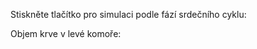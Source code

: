 <div class="w3-row">
<div class="w3-half">


<bdl-fmi id="idfmi" src="BurkhoffFMI.js" fminame="Cardiovascular_Model_Burkhoff_HemodynamicsBurkhoff_0shallow" tolerance="0.000001" starttime="0" guid="{b5629132-3ba6-4153-87c2-f3ff108e1920}" valuereferences="33554435,637534265,637534241,637534290,16777312,637534466,637534294,637534268,33554438,33554436,33554437,637534348,637534374" valuelabels="Left Ventricle Volume,Pressure in Left Ventricle,Pressure in Aorta, Pressure in Left Atria, Heart Rate, LA elastance,MV open, AOV open,RV.volume,LA.volume,RA.volume,TV.open,PV.open" controlid="id5" fstepsize="0.002" showcontrols="false"></bdl-fmi>
         
Stiskněte tlačítko pro simulaci podle fází srdečního cyklu:

<bdl-animate-control id="id5" fromid="idfmi" speedfactor="20" segments="3;5;14;17;29" segmentlabels="4b plnění atriální systola;1 systola komor - isovolumická kontrakce;2 systola komor - ejekce;3 isovolumická relaxace;4a plnění" segmentcond="6,eq,0;7,eq,1;7,eq,0;6,eq,1;5,gt,100000" simsegments="70;120;175;260;380"></bdl-animate-control> 

<bdl-animate-adobe src="Faze_srdce.js" width="600" height="600" name="Faze_srdce" fromid="id5"></bdl-animate-adobe>

<bdl-bind2a findex="10" aname="children.0.AtriumRight_anim" amin="0" amax="99"></bdl-bind2a>
<bdl-bind2a findex="6" aname="children.0.ValveMV_anim" amin="99" amax="0" fmin="0" fmax="1"></bdl-bind2a>
<bdl-bind2a findex="7" aname="children.0.ValveAOV_anim" amin="0" amax="99" fmin="0" fmax="1"></bdl-bind2a>
<bdl-bind2a findex="12" aname="children.0.ValvePV_anim" amin="0" amax="99" fmin="0" fmax="1"></bdl-bind2a>
<bdl-bind2a findex="11" aname="children.0.ValveTV_anim" amin="99" amax="0" fmin="0" fmax="1"></bdl-bind2a>
<bdl-bind2a findex="9" aname="children.0.AtriumLeft_anim" amin="0" amax="99"></bdl-bind2a>
<bdl-bind2a findex="0" aname="children.0.ventricles.ventriclesTotal.VentricleLeft_anim" amin="99" amax="0"></bdl-bind2a>
<bdl-bind2a findex="8" aname="children.0.ventricles.ventriclesTotal.children.0.VentricleRight_anim" amin="99" amax="0"></bdl-bind2a>


</div>
<div class="w3-half">

Objem krve v levé komoře:

<bdl-chartjs-time id="id11" width="500" height="200" fromid="idfmi" labels="Left Ventricle Volume" refindex="0" refvalues="1" ylabel="objem (ml)" xlabel="čas (s)" convertors="1000000,1" throttle="50"></bdl-chartjs-time>
  
<bdl-quiz question="V animaci, která ukazuje otevřené uzavřené chlopně podle simulace modelu. Co popisuje nejlépe chování" answers="chlopně se otevírají/zavírají v obou komorách zároveň|Chlopně se komorách otevírají-zavírají              asi 5 l|            asi 151 ml" correctoptions="true|false|false" explanations="Během jednoho srdečního cyklu se vypudí asi 77 ml (151ml - 74ml) krve.|   Za minutu srdce vypudí asi 5 l krve, ale během jedné fáze 77 ml.|   151 ml je maximální náplň krve v levé komoře, ale vypudí se 'jen' 77 ml.">
</bdl-quiz> 

</div>
</div>

